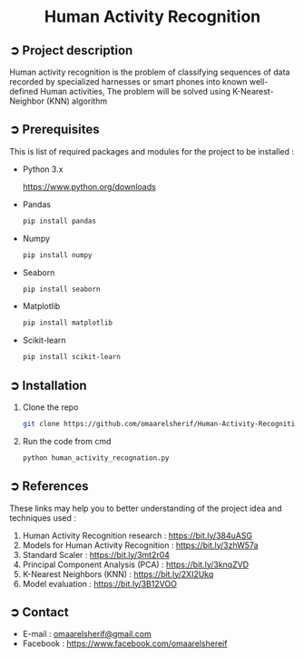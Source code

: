 <!-- PROJECT TITLE -->
<h1 align="center">Human Activity Recognition</h1>

<!-- PROJECT DESCRIPTION -->
## ➲ Project description
Human activity recognition is the problem of classifying sequences of data
recorded by specialized harnesses or smart phones into known well-defined Human activities,
The problem will be solved using K-Nearest-Neighbor (KNN) algorithm

<!-- PREREQUISTIES -->
## ➲ Prerequisites
This is list of required packages and modules for the project to be installed :
* Python 3.x

  <https://www.python.org/downloads>
  
* Pandas 
  ```sh
  pip install pandas
  ```
* Numpy
  ```sh
  pip install numpy
  ```
* Seaborn
  ```sh
  pip install seaborn
  ```
* Matplotlib
  ```sh
  pip install matplotlib
  ```
* Scikit-learn
  ```sh
  pip install scikit-learn
  ```

<!-- INSTALLATION -->
## ➲ Installation
1. Clone the repo
   ```sh
   git clone https://github.com/omaarelsherif/Human-Activity-Recognition-Using-Machine-Learning.git
   ```
2. Run the code from cmd
   ```sh
   python human_activity_recognation.py
   ```

<!-- REFERENCES -->
## ➲ References
These links may help you to better understanding of the project idea and techniques used :
1. Human Activity Recognition research : https://bit.ly/384uASG
2. Models for Human Activity Recognition : https://bit.ly/3zhW57a
3. Standard Scaler : https://bit.ly/3mt2r04
4. Principal Component Analysis (PCA) : https://bit.ly/3knqZVD
5. K-Nearest Neighbors (KNN) : https://bit.ly/2XI2Ukq
6. Model evaluation : https://bit.ly/3B12VOO

<!-- CONTACT -->
## ➲ Contact
- E-mail :  [omaarelsherif@gmail.com](mailto:omaarelsherif@gmail.com)
- Facebook : https://www.facebook.com/omaarelshereif
